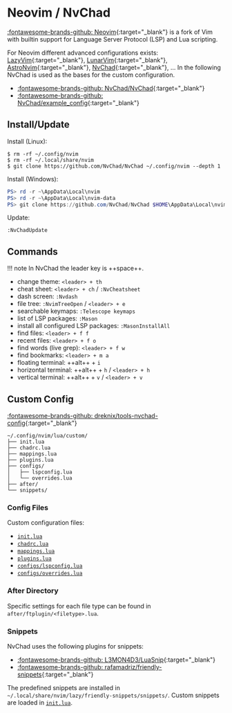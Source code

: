 # Neovim / NvChad

[:fontawesome-brands-github: Neovim](https://github.com/neovim/neovim/){:target="_blank"}
is a fork of Vim with builtin support for Language Server Protocol (LSP)
and Lua scripting.

For Neovim different advanced configurations exists:
[LazyVim](https://github.com/LazyVim/LazyVim/){:target="_blank"},
[LunarVim](https://github.com/LunarVim/LunarVim/){:target="_blank"},
[AstroNvim](https://github.com/AstroNvim/AstroNvim/){:target="_blank"},
[NvChad](https://github.com/NvChad/NvChad/){:target="_blank"}, ...
In the following NvChad is used as the bases for the custom configuration.

* [:fontawesome-brands-github: NvChad/NvChad](https://github.com/NvChad/NvChad/){:target="_blank"}
* [:fontawesome-brands-github: NvChad/example_config](https://github.com/NvChad/example_config/){:target="_blank"}

## Install/Update

Install (Linux):

```console
$ rm -rf ~/.config/nvim
$ rm -rf ~/.local/share/nvim
$ git clone https://github.com/NvChad/NvChad ~/.config/nvim --depth 1
```

Install (Windows):

```ps1
PS> rd -r ~\AppData\Local\nvim
PS> rd -r ~\AppData\Local\nvim-data
PS> git clone https://github.com/NvChad/NvChad $HOME\AppData\Local\nvim --depth 1
```

Update:

```vim
:NvChadUpdate
```

## Commands

!!! note
    In NvChad the leader key is ++space++.

* change theme: `<leader> + th`
* cheat sheet: `<leader> + ch` / `:NvCheatsheet`
* dash screen: `:Nvdash`
* file tree: `:NvimTreeOpen` / `<leader> + e`
* searchable keymaps: `:Telescope keymaps`
* list of LSP packages: `:Mason`
* install all configured LSP packages: `:MasonInstallAll` 
* find files: `<leader> + f f`
* recent files: `<leader> + f o`
* find words (live grep): `<leader> + f w`
* find bookmarks: `<leader> + m a`
* floating terminal: ++alt++ + `i`
* horizontal terminal: ++alt++ + `h` / `<leader> + h`
* vertical terminal: ++alt++ + `v` / `<leader> + v`

## Custom Config

[:fontawesome-brands-github: dreknix/tools-nvchad-config](https://github.com/dreknix/tools-nvchad-config/){:target="_blank"}

```
~/.config/nvim/lua/custom/
├── init.lua
├── chadrc.lua
├── mappings.lua
├── plugins.lua
├── configs/
│   ├── lspconfig.lua
│   └── overrides.lua
├── after/
└── snippets/
```

### Config Files

Custom configuration files:

* [`init.lua`](init_lua.md)
* [`chadrc.lua`](chadrc_lua.md)
* [`mappings.lua`](mappings_lua.md)
* [`plugins.lua`](plugins_lua.md)
* [`configs/lspconfig.lua`](configs_lspconfig_lua.md)
* [`configs/overrides.lua`](configs_overrides_lua.md)

### After Directory

Specific settings for each file type can be found in
`after/ftplugin/<filetype>.lua`.

### Snippets

NvChad uses the following plugins for snippets:

* [:fontawesome-brands-github: L3MON4D3/LuaSnip](https://github.com/L3MON4D3/LuaSnip/){:target="_blank"}
* [:fontawesome-brands-github: rafamadriz/friendly-snippets](https://github.com/rafamadriz/friendly-snippets/){:target="_blank"}

The predefined snippets are installed in `~/.local/share/nvim/lazy/friendly-snippets/snippets/`. Custom snippets are loaded in [`init.lua`](init_lua.md).

